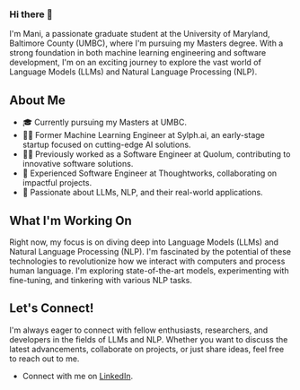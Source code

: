 ### Hi there 👋


I'm Mani, a passionate graduate student at the University of Maryland, Baltimore County (UMBC), where I'm pursuing my Masters degree. With a strong foundation in both machine learning engineering and software development, I'm on an exciting journey to explore the vast world of Language Models (LLMs) and Natural Language Processing (NLP).

## About Me

* 🎓 Currently pursuing my Masters at UMBC.
* 👨‍💻 Former Machine Learning Engineer at Sylph.ai, an early-stage startup focused on cutting-edge AI solutions.
* 👩‍💻 Previously worked as a Software Engineer at Quolum, contributing to innovative software solutions.
* 🚀 Experienced Software Engineer at Thoughtworks, collaborating on impactful projects.
* 🌱 Passionate about LLMs, NLP, and their real-world applications.

## What I'm Working On

Right now, my focus is on diving deep into Language Models (LLMs) and Natural Language Processing (NLP). I'm fascinated by the potential of these technologies to revolutionize how we interact with computers and process human language. I'm exploring state-of-the-art models, experimenting with fine-tuning, and tinkering with various NLP tasks.

## Let's Connect!

I'm always eager to connect with fellow enthusiasts, researchers, and developers in the fields of LLMs and NLP. Whether you want to discuss the latest advancements, collaborate on projects, or just share ideas, feel free to reach out to me.

* Connect with me on [LinkedIn](https://www.linkedin.com/in/manikanta-p-755089279/).
